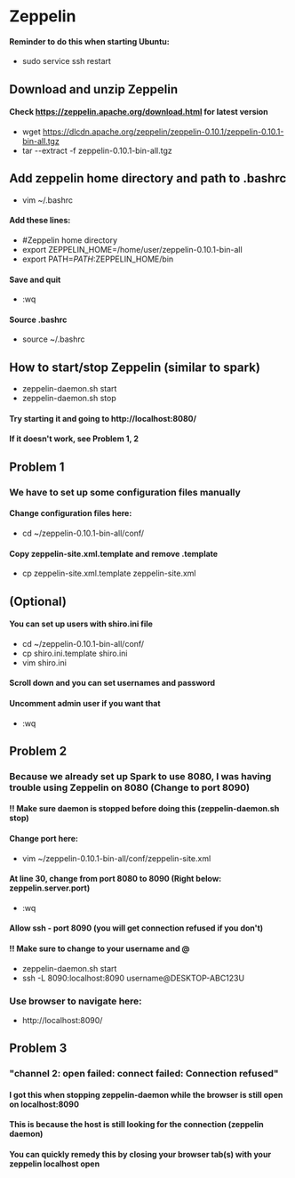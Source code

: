 # Zeppelin
#### Reminder to do this when starting Ubuntu:
- sudo service ssh restart

## Download and unzip Zeppelin
#### Check https://zeppelin.apache.org/download.html for latest version
- wget https://dlcdn.apache.org/zeppelin/zeppelin-0.10.1/zeppelin-0.10.1-bin-all.tgz
- tar --extract -f zeppelin-0.10.1-bin-all.tgz

## Add zeppelin home directory and path to .bashrc
- vim ~/.bashrc
#### Add these lines:
- #Zeppelin home directory
- export ZEPPELIN_HOME=/home/user/zeppelin-0.10.1-bin-all
- export PATH=$PATH:$ZEPPELIN_HOME/bin
#### Save and quit
- :wq
#### Source .bashrc
- source ~/.bashrc

## How to start/stop Zeppelin (similar to spark)
- zeppelin-daemon.sh start
- zeppelin-daemon.sh stop
#### Try starting it and going to http://localhost:8080/
#### If it doesn't work, see Problem 1, 2

## Problem 1
### We have to set up some configuration files manually

#### Change configuration files here:
- cd  ~/zeppelin-0.10.1-bin-all/conf/
#### Copy zeppelin-site.xml.template and remove .template
- cp zeppelin-site.xml.template zeppelin-site.xml

## (Optional)
#### You can set up users with shiro.ini file
- cd  ~/zeppelin-0.10.1-bin-all/conf/
- cp shiro.ini.template shiro.ini
- vim shiro.ini
	
#### Scroll down and you can set usernames and password
#### Uncomment admin user if you want that
- :wq

## Problem 2
### Because we already set up Spark to use 8080, I was having trouble using Zeppelin on 8080 (Change to port 8090)
#### !! Make sure daemon is stopped before doing this (zeppelin-daemon.sh stop)

#### Change port here:
- vim ~/zeppelin-0.10.1-bin-all/conf/zeppelin-site.xml
#### At line 30, change from port 8080 to 8090 (Right below: zeppelin.server.port)	
- :wq
#### Allow ssh - port 8090 (you will get connection refused if you don't) 
#### !! Make sure to change to your username and @
- zeppelin-daemon.sh start
- ssh -L 8090:localhost:8090 username@DESKTOP-ABC123U

### Use browser to navigate here:
- http://localhost:8090/	

## Problem 3
### "channel 2: open failed: connect failed: Connection refused"
#### I got this when stopping zeppelin-daemon while the browser is still open on localhost:8090
#### This is because the host is still looking for the connection (zeppelin daemon)
#### You can quickly remedy this by closing your browser tab(s) with your zeppelin localhost open